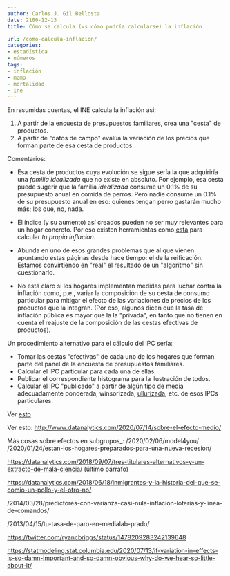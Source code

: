 ```yaml
---
author: Carlos J. Gil Bellosta
date: 2100-12-13
title: Cómo se calcula (vs cómo podría calcularse) la inflación

url: /como-calcula-inflacion/
categories:
- estadística
- números
tags:
- inflación
- momo
- mortalidad
- ine
---
```


En resumidas cuentas, el INE calcula la inflación asi:

1. A partir de la encuesta de presupuestos familiares, crea una "cesta" de productos.
2. A partir de "datos de campo" evalúa la variación de los precios que forman parte de esa cesta de productos.

Comentarios:

* Esa cesta de productos cuya evolución se sigue sería la que adquiriría una _familia idealizada_ que no existe en absoluto. Por ejemplo, esa cesta puede sugerir que la familia _idealizada_ consume un 0.1% de su presupuesto anual en comida de perros. Pero nadie consume un 0.1% de su presupuesto anual en eso: quienes tengan perro gastarán mucho más; los que, no, nada.

* El índice (y su aumento) así creados pueden no ser muy relevantes para un hogar concreto. Por eso existen herramientas como [esta](http://news.bbc.co.uk/2/hi/business/7669072.stm) para calcular _tu propia inflacion_.

* Abunda en uno de esos grandes problemas que al que vienen apuntando estas páginas desde hace tiempo: el de la reificación. Estamos convirtiendo en "real" el resultado de un "algoritmo" sin cuestionarlo.

* No está claro si los hogares implementan medidas para luchar contra la inflación como, p.e., variar la composición de su cesta de consumo particular para mitigar el efecto de las variaciones de precios de los productos que la integran. (Por eso, algunos dicen que la tasa de inflación pública es mayor que la la "privada", en tanto que no tienen en cuenta el reajuste de la composición de las cestas efectivas de productos).

Un procedimiento alternativo para el cálculo del IPC sería:

* Tomar las cestas "efectivas" de cada uno de los hogares que forman parte del panel de la encuesta de presupuestos familiares.
* Calcular el IPC particular para cada una de ellas.
* Publicar el correspondiente histograma para la ilustración de todos.
* Calcular el IPC "publicado" a partir de algún tipo de media adecuadamente ponderada, winsorizada, [ullurizada](http://www.datanalytics.com/...), etc. de esos IPCs particulares.

Ver [esto](http://www.datanalytics.com/2010/10/12/el-indice-de-inflacion-sostenible-que-no-existe/)

Ver esto: http://www.datanalytics.com/2020/07/14/sobre-el-efecto-medio/

Más cosas sobre efectos en subgrupos_: /2020/02/06/model4you/ /2020/01/24/estan-los-hogares-preparados-para-una-nueva-recesion/

https://datanalytics.com/2018/09/07/tres-titulares-alternativos-y-un-extracto-de-mala-ciencia/ (último párrafo)

https://datanalytics.com/2018/06/18/inmigrantes-y-la-historia-del-que-se-comio-un-pollo-y-el-otro-no/

/2014/03/28/predictores-con-varianza-casi-nula-inflacion-loterias-y-linea-de-comandos/

/2013/04/15/tu-tasa-de-paro-en-medialab-prado/

https://twitter.com/ryancbriggs/status/1478209283242139648

https://statmodeling.stat.columbia.edu/2020/07/13/if-variation-in-effects-is-so-damn-important-and-so-damn-obvious-why-do-we-hear-so-little-about-it/
